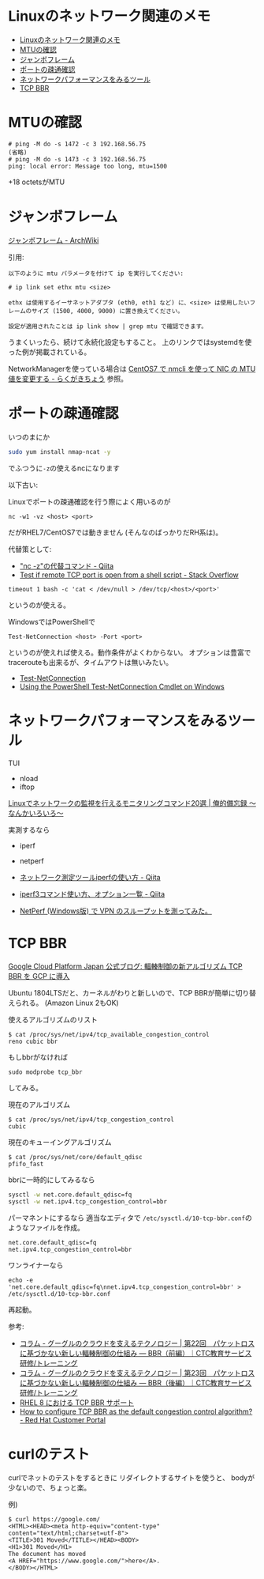 # Linuxのネットワーク関連のメモ

- [Linuxのネットワーク関連のメモ](#linux%e3%81%ae%e3%83%8d%e3%83%83%e3%83%88%e3%83%af%e3%83%bc%e3%82%af%e9%96%a2%e9%80%a3%e3%81%ae%e3%83%a1%e3%83%a2)
- [MTUの確認](#mtu%e3%81%ae%e7%a2%ba%e8%aa%8d)
- [ジャンボフレーム](#%e3%82%b8%e3%83%a3%e3%83%b3%e3%83%9c%e3%83%95%e3%83%ac%e3%83%bc%e3%83%a0)
- [ポートの疎通確認](#%e3%83%9d%e3%83%bc%e3%83%88%e3%81%ae%e7%96%8e%e9%80%9a%e7%a2%ba%e8%aa%8d)
- [ネットワークパフォーマンスをみるツール](#%e3%83%8d%e3%83%83%e3%83%88%e3%83%af%e3%83%bc%e3%82%af%e3%83%91%e3%83%95%e3%82%a9%e3%83%bc%e3%83%9e%e3%83%b3%e3%82%b9%e3%82%92%e3%81%bf%e3%82%8b%e3%83%84%e3%83%bc%e3%83%ab)
- [TCP BBR](#tcp-bbr)


# MTUの確認

```
# ping -M do -s 1472 -c 3 192.168.56.75
(省略)
# ping -M do -s 1473 -c 3 192.168.56.75
ping: local error: Message too long, mtu=1500
```
+18 octetsがMTU


# ジャンボフレーム

[ジャンボフレーム - ArchWiki](https://wiki.archlinux.jp/index.php/%E3%82%B8%E3%83%A3%E3%83%B3%E3%83%9C%E3%83%95%E3%83%AC%E3%83%BC%E3%83%A0)

引用:
```
以下のように mtu パラメータを付けて ip を実行してください:

# ip link set ethx mtu <size>

ethx は使用するイーサネットアダプタ (eth0, eth1 など) に、<size> は使用したいフレームのサイズ (1500, 4000, 9000) に置き換えてください。

設定が適用されたことは ip link show | grep mtu で確認できます。
```

うまくいったら、続けて永続化設定もすること。
上のリンクではsystemdを使った例が掲載されている。

NetworkManagerを使っている場合は
[CentOS7 で nmcli を使って NIC の MTU 値を変更する - らくがきちょう](http://sig9.hatenablog.com/entry/2016/12/29/120000)
参照。


# ポートの疎通確認

いつのまにか
```sh
sudo yum install nmap-ncat -y
```
でふつうに`-z`の使えるncになります


以下古い:

Linuxでポートの疎通確認を行う際によく用いるのが
```
nc -w1 -vz <host> <port>
```
だがRHEL7/CentOS7では動きません (そんなのばっかりだRH系は)。

代替策として:
* [&quot;nc -z&quot;の代替コマンド - Qiita](https://qiita.com/lumbermill/items/2309b4257d3618b8c501)
* [Test if remote TCP port is open from a shell script - Stack Overflow](https://stackoverflow.com/questions/4922943/test-if-remote-tcp-port-is-open-from-a-shell-script)

```
timeout 1 bash -c 'cat < /dev/null > /dev/tcp/<host>/<port>'
```
というのが使える。

WindowsではPowerShellで
```
Test-NetConnection <host> -Port <port>
```
というのが使えれば使える。動作条件がよくわからない。
オプションは豊富でtracerouteも出来るが、タイムアウトは無いみたい。

* [Test-NetConnection](https://docs.microsoft.com/en-us/powershell/module/nettcpip/test-netconnection?view=win10-ps)
* [Using the PowerShell Test-NetConnection Cmdlet on Windows](https://blog.ipswitch.com/using-powershell-test-netconnection-cmdlet-windows)


# ネットワークパフォーマンスをみるツール

TUI
- nload
- iftop

[Linuxでネットワークの監視を行えるモニタリングコマンド20選 | 俺的備忘録 〜なんかいろいろ〜](https://orebibou.com/2014/09/linux%E3%81%A7%E3%83%8D%E3%83%83%E3%83%88%E3%83%AF%E3%83%BC%E3%82%AF%E3%81%AE%E7%9B%A3%E8%A6%96%E3%82%92%E8%A1%8C%E3%81%88%E3%82%8B%E3%83%A2%E3%83%8B%E3%82%BF%E3%83%AA%E3%83%B3%E3%82%B0%E3%82%B3/)


実測するなら
- iperf
- netperf

- [ネットワーク測定ツールiperfの使い方 - Qiita](https://qiita.com/takish/items/bff7a1df712d475432df)
- [iperf3コマンド使い方、オプション一覧 - Qiita](https://qiita.com/yokoc1322/items/bfd8b6e69d6bdb3bb1c6)
- [NetPerf (Windows版) で VPN のスループットを測ってみた。](http://takaq1.plala.jp/contents/windows/netperf/index.html)



# TCP BBR

[Google Cloud Platform Japan 公式ブログ: 輻輳制御の新アルゴリズム TCP BBR を GCP に導入](https://cloudplatform-jp.googleblog.com/2017/08/TCP-BBR-congestion-control-comes-to-GCP-your-Internet-just-got-faster.html)

Ubuntu 1804LTSだと、カーネルがわりと新しいので、TCP BBRが簡単に切り替えられる。
(Amazon Linux 2もOK)

使えるアルゴリズムのリスト
```
$ cat /proc/sys/net/ipv4/tcp_available_congestion_control
reno cubic bbr
```
もしbbrがなければ
```
sudo modprobe tcp_bbr
```
してみる。


現在のアルゴリズム
```
$ cat /proc/sys/net/ipv4/tcp_congestion_control
cubic
```

現在のキューイングアルゴリズム
```
$ cat /proc/sys/net/core/default_qdisc
pfifo_fast
```

bbrに一時的にしてみるなら
```sh
sysctl -w net.core.default_qdisc=fq
sysctl -w net.ipv4.tcp_congestion_control=bbr
```

パーマネントにするなら
適当なエディタで
`/etc/sysctl.d/10-tcp-bbr.conf`のようなファイルを作成。
```
net.core.default_qdisc=fq
net.ipv4.tcp_congestion_control=bbr
```

ワンライナーなら
```
echo -e 'net.core.default_qdisc=fq\nnet.ipv4.tcp_congestion_control=bbr' > /etc/sysctl.d/10-tcp-bbr.conf
```

再起動。


参考:
- [コラム - グーグルのクラウドを支えるテクノロジー | 第22回　パケットロスに基づかない新しい輻輳制御の仕組み ― BBR（前編）｜CTC教育サービス 研修/トレーニング](https://www.school.ctc-g.co.jp/columns/nakai2/nakai222.html)
- [コラム - グーグルのクラウドを支えるテクノロジー | 第23回　パケットロスに基づかない新しい輻輳制御の仕組み ― BBR（後編）｜CTC教育サービス 研修/トレーニング](https://www.school.ctc-g.co.jp/columns/nakai2/nakai223.html)
- [RHEL 8 における TCP BBR サポート](https://access.redhat.com/documentation/ja-jp/red_hat_enterprise_linux/8/html/considerations_in_adopting_rhel_8/networking_considerations-in-adopting-rhel-8#tcp_bbr_networking)
- [How to configure TCP BBR as the default congestion control algorithm? - Red Hat Customer Portal](https://access.redhat.com/solutions/3713681)


# curlのテスト

curlでネットのテストをするときに
リダイレクトするサイトを使うと、
bodyが少ないので、ちょっと楽。

例)
```
$ curl https://google.com/
<HTML><HEAD><meta http-equiv="content-type" content="text/html;charset=utf-8">
<TITLE>301 Moved</TITLE></HEAD><BODY>
<H1>301 Moved</H1>
The document has moved
<A HREF="https://www.google.com/">here</A>.
</BODY></HTML>
```
